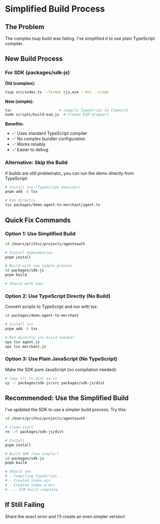 # Simplified Build Process

## The Problem

The complex tsup build was failing. I've simplified it to use plain TypeScript compiler.

## New Build Process

### For SDK (packages/sdk-js)

**Old (complex):**
```bash
tsup src/index.ts --format cjs,esm --dts --clean
```

**New (simple):**
```bash
tsc                      # Compile TypeScript to CommonJS
node scripts/build-esm.js  # Create ESM wrappers
```

**Benefits:**
- ✅ Uses standard TypeScript compiler
- ✅ No complex bundler configuration
- ✅ Works reliably
- ✅ Easier to debug

### Alternative: Skip the Build

If builds are still problematic, you can run the demo directly from TypeScript:

```bash
# Install tsx (TypeScript executor)
pnpm add -D tsx

# Run directly
tsx packages/demo-agent-to-merchant/agent.ts
```

## Quick Fix Commands

### Option 1: Use Simplified Build

```bash
cd /Users/prithvi/projects/agentoauth

# Install dependencies
pnpm install

# Build with new simple process
cd packages/sdk-js
pnpm build

# Should work now!
```

### Option 2: Use TypeScript Directly (No Build)

Convert scripts to TypeScript and run with tsx:

```bash
cd packages/demo-agent-to-merchant

# Install tsx
pnpm add -D tsx

# Run directly (no build needed)
npx tsx agent.js
npx tsx merchant.js
```

### Option 3: Use Plain JavaScript (No TypeScript)

Make the SDK pure JavaScript (no compilation needed):

```bash
# Copy src to dist as-is
cp -r packages/sdk-js/src packages/sdk-js/dist
```

## Recommended: Use the Simplified Build

I've updated the SDK to use a simpler build process. Try this:

```bash
cd /Users/prithvi/projects/agentoauth

# Clean start
rm -rf packages/sdk-js/dist

# Install
pnpm install

# Build SDK (now simpler)
cd packages/sdk-js
pnpm build

# Should see:
# - Compiling TypeScript...
# - Created index.mjs
# - Created index.d.mts
# - ✅ ESM build complete
```

## If Still Failing

Share the exact error and I'll create an even simpler version!

